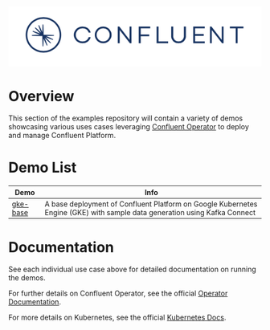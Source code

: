 ![image](../images/confluent-logo-300-2.png)

# Overview

This section of the examples repository will contain a variety of demos showcasing various uses cases leveraging [Confluent Operator](https://docs.confluent.io/current/installation/operator/index.html) to deploy and manage Confluent Platform.

# Demo List 
| Demo     | Info |
|----------|------|
| [gke-base](https://docs.confluent.io/current/tutorials/kubernetes/gke-base/docs/index.html) | A base deployment of Confluent Platform on Google Kubernetes Engine (GKE) with sample data generation using Kafka Connect|

# Documentation
See each individual use case above for detailed documentation on running the demos.

For further details on Confluent Operator, see the official [Operator Documentation](https://docs.confluent.io/current/installation/operator/co-deployment.html).

For more details on Kubernetes, see the official [Kubernetes Docs](https://kubernetes.io/docs/home/).
